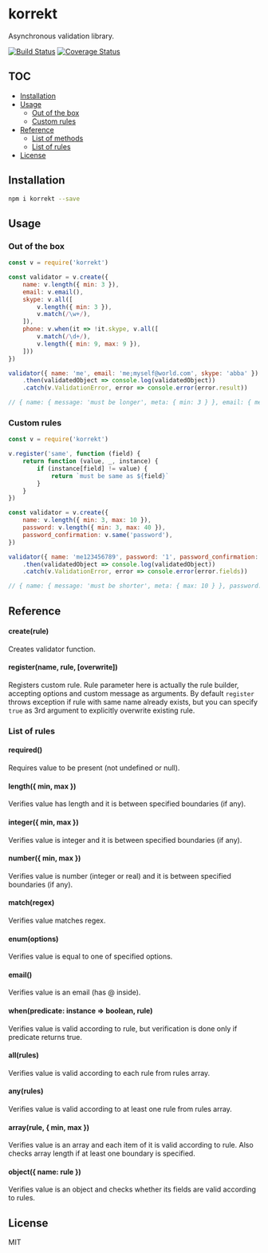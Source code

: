 # korrekt

Asynchronous validation library.

[![Build Status](https://travis-ci.org/titarenko/korrekt.svg?branch=master)](https://travis-ci.org/titarenko/korrekt)
[![Coverage Status](https://coveralls.io/repos/github/titarenko/korrekt/badge.svg?branch=master)](https://coveralls.io/github/titarenko/korrekt?branch=master)

## TOC

* [Installation](#installation)
* [Usage](#usage)
	* [Out of the box](#out-of-the-box)
	* [Custom rules](#custom-rules)
* [Reference](#reference)
	* [List of methods](#list-of-methods)
	* [List of rules](#list-of-rules)
* [License](#license)

## Installation

```bash
npm i korrekt --save
```

## Usage

### Out of the box

```js
const v = require('korrekt')

const validator = v.create({
	name: v.length({ min: 3 }),
	email: v.email(),
	skype: v.all([
		v.length({ min: 3 }),
		v.match(/\w+/),
	]),
	phone: v.when(it => !it.skype, v.all([
		v.match(/\d+/),
		v.length({ min: 9, max: 9 }),
	]))
})

validator({ name: 'me', email: 'me;myself@world.com', skype: 'abba' })
	.then(validatedObject => console.log(validatedObject))
	.catch(v.ValidationError, error => console.error(error.result))

// { name: { message: 'must be longer', meta: { min: 3 } }, email: { message: 'must be an email' } }
```

### Custom rules

```js
const v = require('korrekt')

v.register('same', function (field) {
	return function (value, _, instance) {
		if (instance[field] != value) {
			return `must be same as ${field}`
		}
	}
})

const validator = v.create({
	name: v.length({ min: 3, max: 10 }),
	password: v.length({ min: 3, max: 40 }),
	password_confirmation: v.same('password'),
})

validator({ name: 'me123456789', password: '1', password_confirmation: '2' })
	.then(validatedObject => console.log(validatedObject))
	.catch(v.ValidationError, error => console.error(error.fields))

// { name: { message: 'must be shorter', meta: { max: 10 } }, password: { message: 'must be longer', meta: { min: 3 } }, password_confirmation: { message: 'must be same as  password' } }
```

## Reference

#### create(rule)

Creates validator function.

#### register(name, rule, [overwrite])

Registers custom rule. Rule parameter here is actually the rule builder, accepting options and custom message as arguments. By default `register` throws exception if rule with same name already exists, but you can specify `true` as 3rd argument to explicitly overwrite existing rule.

### List of rules

#### required()

Requires value to be present (not undefined or null).

#### length({ min, max })

Verifies value has length and it is between specified boundaries (if any).

#### integer({ min, max })

Verifies value is integer and it is between specified boundaries (if any).

#### number({ min, max })

Verifies value is number (integer or real) and it is between specified boundaries (if any).

#### match(regex)

Verifies value matches regex.

#### enum(options)

Verifies value is equal to one of specified options.

#### email()

Verifies value is an email (has @ inside).

#### when(predicate: instance => boolean, rule)

Verifies value is valid according to rule, but verification is done only if predicate returns true.

#### all(rules)

Verifies value is valid according to each rule from rules array.

#### any(rules)

Verifies value is valid according to at least one rule from rules array.

#### array(rule, { min, max })

Verifies value is an array and each item of it is valid according to rule. Also checks array length if at least one boundary is specified.

#### object({ name: rule })

Verifies value is an object and checks whether its fields are valid according to rules.

## License

MIT
